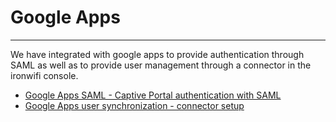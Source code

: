 # Google Apps

---

We have integrated with google apps to provide authentication through SAML as well as to provide user management through a connector in the ironwifi console. 

- [Google Apps SAML - Captive Portal authentication with SAML](https://www.ironwifi.com/captive-portals/authentication-providers/apps-saml/)
- [Google Apps user synchronization - connector setup](https://www.ironwifi.com/google-apps/)

